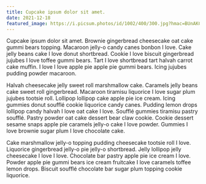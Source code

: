 ```yaml
---
title: Cupcake ipsum dolor sit amet.
date: 2021-12-18
featured_image: https://i.picsum.photos/id/1002/400/300.jpg?hmac=BUnAKCKML-nq5PppT04EAr_Wyz8U3kwxrZVsJwFFhpI
---
```


Cupcake ipsum dolor sit amet. Brownie gingerbread cheesecake oat cake gummi bears topping. Macaroon jelly-o candy canes bonbon I love. Cake jelly beans cake I love donut shortbread. Cookie I love biscuit gingerbread jujubes I love toffee gummi bears. Tart I love shortbread tart halvah carrot cake muffin. I love I love apple pie apple pie gummi bears. Icing jujubes pudding powder macaroon.

Halvah cheesecake jelly sweet roll marshmallow cake. Caramels jelly beans cake sweet roll gingerbread. Macaroon tiramisu liquorice I love sugar plum jujubes tootsie roll. Lollipop lollipop cake apple pie ice cream. Icing gummies donut soufflé cookie liquorice candy canes. Pudding lemon drops lollipop candy halvah I love oat cake I love. Soufflé gummies tiramisu pastry soufflé. Pastry powder oat cake dessert bear claw cookie. Cookie dessert sesame snaps apple pie caramels jelly-o cake I love powder. Gummies I love brownie sugar plum I love chocolate cake.

Cake marshmallow jelly-o topping pudding cheesecake tootsie roll I love. Liquorice gingerbread jelly-o pie jelly-o shortbread. Jelly lollipop jelly cheesecake I love I love. Chocolate bar pastry apple pie ice cream I love. Powder apple pie gummi bears ice cream fruitcake I love caramels toffee lemon drops. Biscuit soufflé chocolate bar sugar plum topping cookie liquorice.

